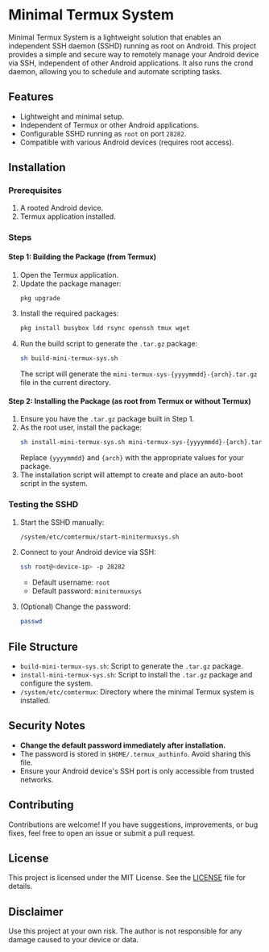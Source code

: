 # Minimal Termux System

Minimal Termux System is a lightweight solution that enables an independent SSH daemon (SSHD) running as root on Android. This project provides a simple and secure way to remotely manage your Android device via SSH, independent of other Android applications. It also runs the crond daemon, allowing you to schedule and automate scripting tasks.

## Features

- Lightweight and minimal setup.
- Independent of Termux or other Android applications.
- Configurable SSHD running as `root` on port `28282`.
- Compatible with various Android devices (requires root access).

## Installation

### Prerequisites

1. A rooted Android device.
2. Termux application installed.

### Steps

#### Step 1: Building the Package (from Termux)

1. Open the Termux application.
2. Update the package manager:
   ```sh
   pkg upgrade
   ```
3. Install the required packages:
   ```sh
   pkg install busybox ldd rsync openssh tmux wget
   ```
4. Run the build script to generate the `.tar.gz` package:
   ```sh
   sh build-mini-termux-sys.sh
   ```
   The script will generate the `mini-termux-sys-{yyyymmdd}-{arch}.tar.gz` file in the current directory.

#### Step 2: Installing the Package (as root from Termux or without Termux)

1. Ensure you have the `.tar.gz` package built in Step 1.
2. As the root user, install the package:
   ```sh
   sh install-mini-termux-sys.sh mini-termux-sys-{yyyymmdd}-{arch}.tar.gz
   ```
   Replace `{yyyymmdd}` and `{arch}` with the appropriate values for your package.
3. The installation script will attempt to create and place an auto-boot script in the system.

### Testing the SSHD

1. Start the SSHD manually:
   ```sh
   /system/etc/comtermux/start-minitermuxsys.sh
   ```

2. Connect to your Android device via SSH:
   ```bash
   ssh root@<device-ip> -p 28282
   ```
   - Default username: `root`
   - Default password: `minitermuxsys`

3. (Optional) Change the password:
   ```bash
   passwd
   ```

## File Structure

- `build-mini-termux-sys.sh`: Script to generate the `.tar.gz` package.
- `install-mini-termux-sys.sh`: Script to install the `.tar.gz` package and configure the system.
- `/system/etc/comtermux`: Directory where the minimal Termux system is installed.

## Security Notes

- **Change the default password immediately after installation.**
- The password is stored in `$HOME/.termux_authinfo`. Avoid sharing this file.
- Ensure your Android device's SSH port is only accessible from trusted networks.

## Contributing

Contributions are welcome! If you have suggestions, improvements, or bug fixes, feel free to open an issue or submit a pull request.

## License

This project is licensed under the MIT License. See the [LICENSE](LICENSE) file for details.

## Disclaimer

Use this project at your own risk. The author is not responsible for any damage caused to your device or data.
